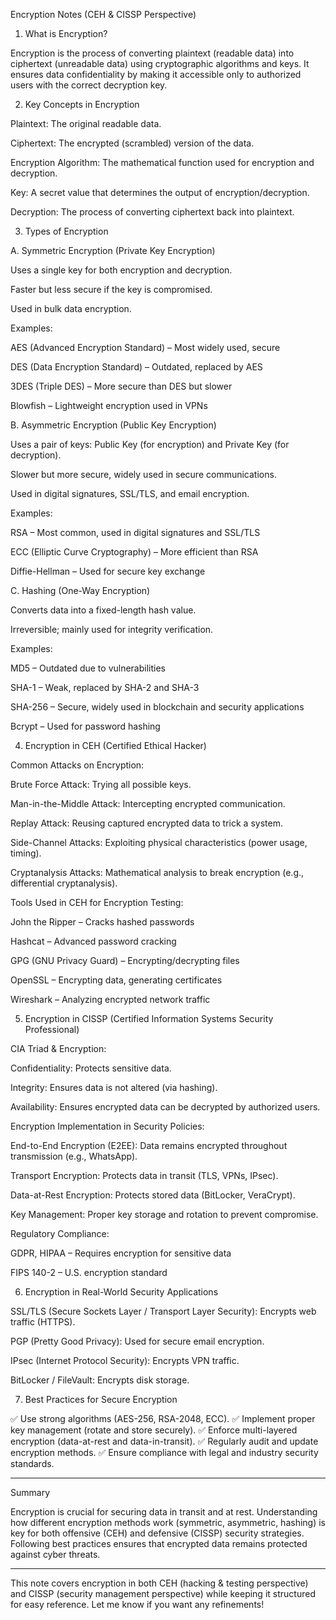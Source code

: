 Encryption Notes (CEH & CISSP Perspective)

1. What is Encryption?

Encryption is the process of converting plaintext (readable data) into ciphertext (unreadable data) using cryptographic algorithms and keys. It ensures data confidentiality by making it accessible only to authorized users with the correct decryption key.

2. Key Concepts in Encryption

Plaintext: The original readable data.

Ciphertext: The encrypted (scrambled) version of the data.

Encryption Algorithm: The mathematical function used for encryption and decryption.

Key: A secret value that determines the output of encryption/decryption.

Decryption: The process of converting ciphertext back into plaintext.


3. Types of Encryption

A. Symmetric Encryption (Private Key Encryption)

Uses a single key for both encryption and decryption.

Faster but less secure if the key is compromised.

Used in bulk data encryption.

Examples:

AES (Advanced Encryption Standard) – Most widely used, secure

DES (Data Encryption Standard) – Outdated, replaced by AES

3DES (Triple DES) – More secure than DES but slower

Blowfish – Lightweight encryption used in VPNs



B. Asymmetric Encryption (Public Key Encryption)

Uses a pair of keys: Public Key (for encryption) and Private Key (for decryption).

Slower but more secure, widely used in secure communications.

Used in digital signatures, SSL/TLS, and email encryption.

Examples:

RSA – Most common, used in digital signatures and SSL/TLS

ECC (Elliptic Curve Cryptography) – More efficient than RSA

Diffie-Hellman – Used for secure key exchange



C. Hashing (One-Way Encryption)

Converts data into a fixed-length hash value.

Irreversible; mainly used for integrity verification.

Examples:

MD5 – Outdated due to vulnerabilities

SHA-1 – Weak, replaced by SHA-2 and SHA-3

SHA-256 – Secure, widely used in blockchain and security applications

Bcrypt – Used for password hashing



4. Encryption in CEH (Certified Ethical Hacker)

Common Attacks on Encryption:

Brute Force Attack: Trying all possible keys.

Man-in-the-Middle Attack: Intercepting encrypted communication.

Replay Attack: Reusing captured encrypted data to trick a system.

Side-Channel Attacks: Exploiting physical characteristics (power usage, timing).

Cryptanalysis Attacks: Mathematical analysis to break encryption (e.g., differential cryptanalysis).


Tools Used in CEH for Encryption Testing:

John the Ripper – Cracks hashed passwords

Hashcat – Advanced password cracking

GPG (GNU Privacy Guard) – Encrypting/decrypting files

OpenSSL – Encrypting data, generating certificates

Wireshark – Analyzing encrypted network traffic



5. Encryption in CISSP (Certified Information Systems Security Professional)

CIA Triad & Encryption:

Confidentiality: Protects sensitive data.

Integrity: Ensures data is not altered (via hashing).

Availability: Ensures encrypted data can be decrypted by authorized users.


Encryption Implementation in Security Policies:

End-to-End Encryption (E2EE): Data remains encrypted throughout transmission (e.g., WhatsApp).

Transport Encryption: Protects data in transit (TLS, VPNs, IPsec).

Data-at-Rest Encryption: Protects stored data (BitLocker, VeraCrypt).

Key Management: Proper key storage and rotation to prevent compromise.

Regulatory Compliance:

GDPR, HIPAA – Requires encryption for sensitive data

FIPS 140-2 – U.S. encryption standard




6. Encryption in Real-World Security Applications

SSL/TLS (Secure Sockets Layer / Transport Layer Security): Encrypts web traffic (HTTPS).

PGP (Pretty Good Privacy): Used for secure email encryption.

IPsec (Internet Protocol Security): Encrypts VPN traffic.

BitLocker / FileVault: Encrypts disk storage.


7. Best Practices for Secure Encryption

✅ Use strong algorithms (AES-256, RSA-2048, ECC).
✅ Implement proper key management (rotate and store securely).
✅ Enforce multi-layered encryption (data-at-rest and data-in-transit).
✅ Regularly audit and update encryption methods.
✅ Ensure compliance with legal and industry security standards.


---

Summary

Encryption is crucial for securing data in transit and at rest. Understanding how different encryption methods work (symmetric, asymmetric, hashing) is key for both offensive (CEH) and defensive (CISSP) security strategies. Following best practices ensures that encrypted data remains protected against cyber threats.


---

This note covers encryption in both CEH (hacking & testing perspective) and CISSP (security management perspective) while keeping it structured for easy reference. Let me know if you want any refinements!

